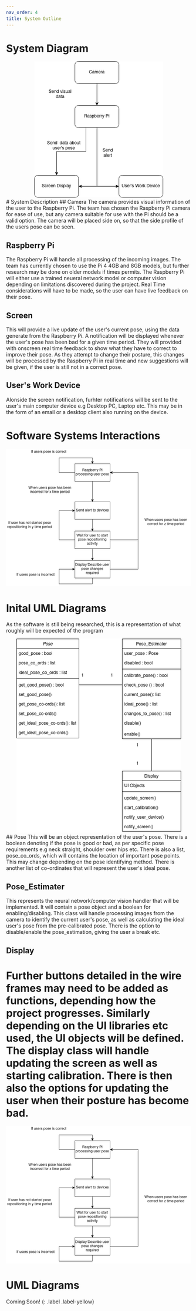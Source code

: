 ```yaml
---
nav_order: 4
title: System Outline 
---
```


# System Diagram
<div align = "center">
<img src="images/system_diagram.png" alt="Image of System Diagram">
</div>
# System Description
## Camera
The camera provides visual information of the user to the Raspberry Pi. The team has chosen the Raspberry Pi camera for ease of use, but any camera suitable for use with the Pi should be a valid option. The camera will be placed side on, so that the side profile of the users pose can be seen. 

## Raspberry Pi
The Raspberry Pi will handle all processing of the incoming images. The team has currently chosen to use the Pi 4 4GB and 8GB models, but further research may be done on older models if times permits. The Raspberry Pi will either use a trained neueral network model or computer vision depending on limitations discovered during the project. Real Time considerations will have to be made, so the user can have live feedback on their pose.

## Screen
This will provide a live update of the user's current pose, using the data generate from the Raspberry Pi. A notification will be displayed whenever the user's pose has been bad for a given time period. They will provided with onscreen real time feedback to show what they have to correct to improve their pose. As they attempt to change their posture, this changes will be processed by the Raspberry Pi in real time and new suggestions will be given, if the user is still not in a correct pose.

## User's Work Device
Alonside the screen notification, furhter notifications will be sent to the user's main computer device e.g Desktop PC, Laptop etc. This may be in the form of an email or a desktop client also running on the device. 

# Software Systems Interactions
<div align = "center">
<img src="images/software_flow.png" alt="Image of System Flow Diagram">
</div>

# Inital UML Diagrams
As the software is still being researched, this is a representation of what roughly will be expected of the program

<div align = "center">
<img src="images/UML_diagram.png" alt="Image of System UML Diagram">
</div>
## Pose
This will be an object representation of the user's pose. There is a boolean denoting if the pose is good or bad, as per specific pose requirements e.g neck straight, shoulder over hips etc. There is also a list, pose_co_ords, which will contains the location of important pose points. This may change depending on the pose identifying method. There is another list of co-ordinates that will represent the user's ideal pose.

## Pose_Estimater
This represents the neural network/computer vision handler that will be implemented. It will contain a pose object and a boolean for enabling/disabling. This class will handle processing images from the camera to identify the current user's pose, as well as calculating the ideal user's pose from the pre-calibrated pose. There is the option to disable/enable the pose_estimation, giving the user a break etc.  

## Display
Further buttons detailed in the wire frames may need to be added as functions, depending how the project progresses. Similarly depending on the UI libraries etc used, the UI objects will be defined. The display class will handle updating the screen as well as starting calibration. There is then also the options for updating the user when their posture has become bad.  
=======
<img src="images/software_flow.png" alt="Image of System Diagram">
</div>

# UML Diagrams

Coming Soon!
{: .label .label-yellow}


